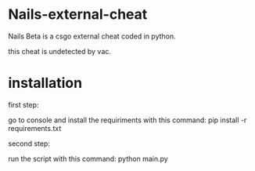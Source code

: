 # Nails-external-cheat
Nails Beta is a csgo external cheat coded in python.

this cheat is undetected by vac.

# installation

first step: 

go to console and install the requiriments with this command: pip install -r requirements.txt

second step: 

run the script with this command: python main.py 

